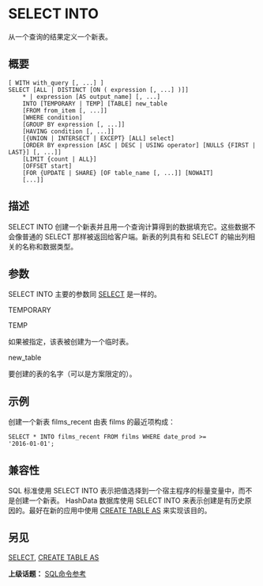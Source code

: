 # SELECT INTO

从一个查询的结果定义一个新表。

## 概要

```
[ WITH with_query [, ...] ]
SELECT [ALL | DISTINCT [ON ( expression [, ...] )]]
    * | expression [AS output_name] [, ...]
    INTO [TEMPORARY | TEMP] [TABLE] new_table
    [FROM from_item [, ...]]
    [WHERE condition]
    [GROUP BY expression [, ...]]
    [HAVING condition [, ...]]
    [{UNION | INTERSECT | EXCEPT} [ALL] select]
    [ORDER BY expression [ASC | DESC | USING operator] [NULLS {FIRST | LAST}] [, ...]]
    [LIMIT {count | ALL}]
    [OFFSET start]
    [FOR {UPDATE | SHARE} [OF table_name [, ...]] [NOWAIT] 
    [...]]
```

## 描述

SELECT INTO 创建一个新表并且用一个查询计算得到的数据填充它。这些数据不会像普通的 SELECT 那样被返回给客户端。新表的列具有和 SELECT 的输出列相关的名称和数据类型。

## 参数

SELECT INTO 主要的参数同 [SELECT](./select.md) 是一样的。

TEMPORARY

TEMP

如果被指定，该表被创建为一个临时表。

new\_table

要创建的表的名字（可以是方案限定的）。

## 示例

创建一个新表 films\_recent 由表 films 的最近项构成：

```
SELECT * INTO films_recent FROM films WHERE date_prod >= 
'2016-01-01';
```

## 兼容性

SQL 标准使用 SELECT INTO 表示把值选择到一个宿主程序的标量变量中，而不是创建一个新表。 HashData 数据库使用 SELECT INTO 来表示创建是有历史原因的。最好在新的应用中使用 [CREATE TABLE AS](./create-table-as.md) 来实现该目的。

## 另见

[SELECT](./select.md), [CREATE TABLE AS](./create-table-as.md)

**上级话题：** [SQL命令参考](./README.md)

